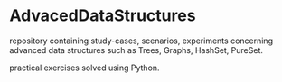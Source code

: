 AdvacedDataStructures
=====================

repository containing study-cases, scenarios, experiments concerning advanced data structures such as Trees, Graphs, HashSet, PureSet.

practical exercises solved using Python. 
